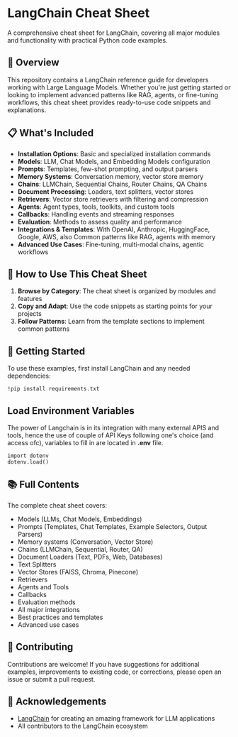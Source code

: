 # LangChain Cheat Sheet

A comprehensive cheat sheet for LangChain, covering all major modules and functionality with practical Python code examples.

## 🌟 Overview

This repository contains a LangChain reference guide for developers working with Large Language Models. Whether you're just getting started or looking to implement advanced patterns like RAG, agents, or fine-tuning workflows, this cheat sheet provides ready-to-use code snippets and explanations.

## 📋 What's Included

- **Installation Options**: Basic and specialized installation commands
- **Models**: LLM, Chat Models, and Embedding Models configuration
- **Prompts**: Templates, few-shot prompting, and output parsers
- **Memory Systems**: Conversation memory, vector store memory
- **Chains**: LLMChain, Sequential Chains, Router Chains, QA Chains
- **Document Processing**: Loaders, text splitters, vector stores
- **Retrievers**: Vector store retrievers with filtering and compression
- **Agents**: Agent types, tools, toolkits, and custom tools
- **Callbacks**: Handling events and streaming responses
- **Evaluation**: Methods to assess quality and performance
- **Integrations & Templates**: With OpenAI, Anthropic, HuggingFace, Google, AWS, also Common patterns like RAG, agents with memory
- **Advanced Use Cases**: Fine-tuning, multi-modal chains, agentic workflows

## 📖 How to Use This Cheat Sheet

1. **Browse by Category**: The cheat sheet is organized by modules and features
2. **Copy and Adapt**: Use the code snippets as starting points for your projects
3. **Follow Patterns**: Learn from the template sections to implement common patterns

## 🚀 Getting Started

To use these examples, first install LangChain and any needed dependencies:

```
!pip install requirements.txt
```

##  Load Environment Variables
The power of Langchain is in its integration with many external APIS and tools, hence the use of couple of API Keys following one's choice (and access ofc), variables to fill in are located in **.env** file.

```
import dotenv
dotenv.load()
```

## 📚 Full Contents

The complete cheat sheet covers:
- Models (LLMs, Chat Models, Embeddings)
- Prompts (Templates, Chat Templates, Example Selectors, Output Parsers)
- Memory systems (Conversation, Vector Store)
- Chains (LLMChain, Sequential, Router, QA)
- Document Loaders (Text, PDFs, Web, Databases)
- Text Splitters
- Vector Stores (FAISS, Chroma, Pinecone)
- Retrievers
- Agents and Tools
- Callbacks
- Evaluation methods
- All major integrations
- Best practices and templates
- Advanced use cases

## 🤝 Contributing

Contributions are welcome! If you have suggestions for additional examples, improvements to existing code, or corrections, please open an issue or submit a pull request.

## 🙏 Acknowledgements

- [LangChain](https://github.com/langchain-ai/langchain) for creating an amazing framework for LLM applications
- All contributors to the LangChain ecosystem
